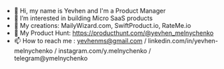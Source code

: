 - 👋 Hi, my name is Yevhen and I'm a Product Manager
- 👀 I’m interested in building Micro SaaS products
- 🌱 My creations: MailyWizard.com, SwiftProduct.io, RateMe.io
- 🦾 My Product Hunt: https://producthunt.com/@yevhen_melnychenko
- 📫 How to reach me : yevhenms@gmail.com / linkedin.com/in/yevhen-melnychenko / instagram.com/y.melnychenko / telegram@ymelnychenko

<!---
ymelnychenkocom/ymelnychenkocom is a ✨ special ✨ repository because its `README.md` (this file) appears on your GitHub profile.
You can click the Preview link to take a look at your changes.
--->
